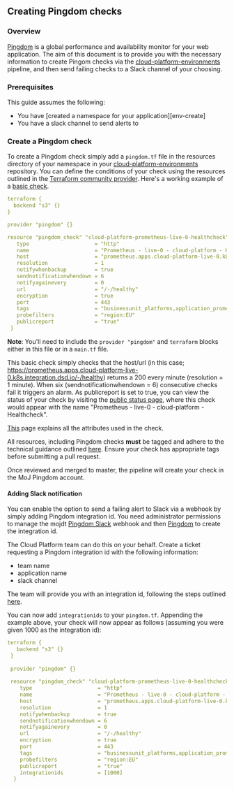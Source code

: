 ## Creating Pingdom checks

### Overview
[Pingdom](https://my.pingdom.com) is a global performance and availability monitor for your web application. The aim of this document is to provide you with the necessary information to create Pingom checks via the [cloud-platform-environments](https://github.com/ministryofjustice/cloud-platform-environments) pipeline, and then send failing checks to a Slack channel of your choosing.

### Prerequisites
This guide assumes the following:

* You have [created a namespace for your application][env-create]
* You have a slack channel to send alerts to

### Create a Pingdom check
To create a Pingdom check simply add a `pingdom.tf` file in the resources directory of your namespace in your [cloud-platform-environments](https://github.com/ministryofjustice/cloud-platform-environments/tree/master/namespaces/live-1.cloud-platform.service.justice.gov.uk) repository. You can define the conditions of your check using the resources outlined in the [Terraform community provider](https://github.com/russellcardullo/terraform-provider-pingdom). Here's a working example of a [basic check](https://github.com/ministryofjustice/cloud-platform-environments/tree/master/namespaces/cloud-platform-live-0.k8s.integration.dsd.io/monitoring/resources).

```yaml
terraform {
  backend "s3" {}
}

provider "pingdom" {}

resource "pingdom_check" "cloud-platform-prometheus-live-0-healthcheck" {
   type                     = "http"
   name                     = "Prometheus - live-0 - cloud-platform - Healthcheck"
   host                     = "prometheus.apps.cloud-platform-live-0.k8s.integration.dsd.io"
   resolution               = 1
   notifywhenbackup         = true
   sendnotificationwhendown = 6
   notifyagainevery         = 0
   url                      = "/-/healthy"
   encryption               = true
   port                     = 443
   tags                     = "businessunit_platforms,application_prometheus,component_healthcheck,isproduction_true,environment_prod,infrastructuresupport_platforms"
   probefilters             = "region:EU"
   publicreport             = "true"
 }
```

**Note**: You'll need to include the `provider "pingdom"` and `terraform` blocks either in this file or in a `main.tf` file. 

This basic check simply checks that the host/url (in this case; https://prometheus.apps.cloud-platform-live-0.k8s.integration.dsd.io/-/healthy) returns a 200 every minute (resolution = 1 minute). When six (sendnotificationwhendown = 6) consecutive checks fail it triggers an alarm. As publicreport is set to true, you can view the status of your check by visiting the [public status page](http://pingdom.service.dsd.io), where this check would appear with the name "Prometheus - live-0 - cloud-platform - Healthcheck".

[This](https://github.com/russellcardullo/terraform-provider-pingdom#pingdom-check) page explains all the attributes used in the check.
 
All resources, including Pingdom checks **must** be tagged and adhere to the technical guidance outlined [here](https://github.com/ministryofjustice/technical-guidance/blob/master/standards/documenting-infrastructure-owners.md). Ensure your check has appropriate tags before submitting a pull request.

Once reviewed and merged to master, the pipeline will create your check in the MoJ Pingdom account.

#### Adding Slack notification
You can enable the option to send a failing alert to Slack via a webhook by simply adding Pingdom integration id. You need administrator permissions to manage the mojdt [Pingdom Slack](https://mojdt.slack.com/apps/A0F814AV7-pingdom?next_id=0) webhook and then [Pingdom](https://my.pingdom.com) to create the integration id. 

The Cloud Platform team can do this on your behalf. Create a ticket requesting a Pingdom integration id with the following information:
 
  - team name
  - application name
  - slack channel
 
The team will provide you with an integration id, following the steps outlined [here](https://github.com/ministryofjustice/cloud-platform-environments/blob/master/docs/creating-pingdom-webhook.md).

You can now add `integrationids` to your `pingdom.tf`. Appending the example above, your check will now appear as follows (assuming you were given 1000 as the integration id):

```yaml
terraform {
   backend "s3" {}
 }
 
 provider "pingdom" {}
 
 resource "pingdom_check" "cloud-platform-prometheus-live-0-healthcheck" {
    type                     = "http"
    name                     = "Prometheus - live-0 - cloud-platform - Healthcheck"
    host                     = "prometheus.apps.cloud-platform-live-0.k8s.integration.dsd.io"
    resolution               = 1
    notifywhenbackup         = true
    sendnotificationwhendown = 6
    notifyagainevery         = 0
    url                      = "/-/healthy"
    encryption               = true
    port                     = 443
    tags                     = "businessunit_platforms,application_prometheus,component_healthcheck,isproduction_true,environment_prod,infrastructuresupport_platforms"
    probefilters             = "region:EU"
    publicreport             = "true"
    integrationids           = [1000]
  }

```
